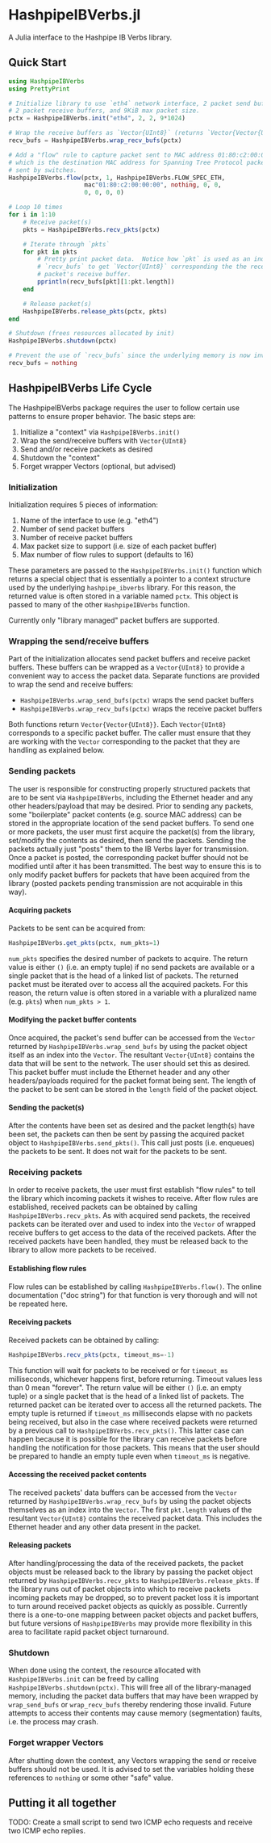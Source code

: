 # HashpipeIBVerbs.jl

A Julia interface to the Hashpipe IB Verbs library.

## Quick Start

```julia
using HashpipeIBVerbs
using PrettyPrint

# Initialize library to use `eth4` network interface, 2 packet send buffers,
# 2 packet receive buffers, and 9KiB max packet size.
pctx = HashpipeIBVerbs.init("eth4", 2, 2, 9*1024)

# Wrap the receive buffers as `Vector{UInt8}` (returns `Vector{Vector{UInt8}`)
recv_bufs = HashpipeIBVerbs.wrap_recv_bufs(pctx)

# Add a "flow" rule to capture packet sent to MAC address 01:80:c2:00:00:00
# which is the destination MAC address for Spanning Tree Protocol packets often
# sent by switches.
HashpipeIBVerbs.flow(pctx, 1, HashpipeIBVerbs.FLOW_SPEC_ETH,
                     mac"01:80:c2:00:00:00", nothing, 0, 0,
                     0, 0, 0, 0)

# Loop 10 times
for i in 1:10
    # Receive packet(s)
    pkts = HashpipeIBVerbs.recv_pkts(pctx)

    # Iterate through `pkts`
    for pkt in pkts
        # Pretty print packet data.  Notice how `pkt` is used as an index into
        # `recv_bufs` to get `Vector{UInt8}` corresponding the the received
        # packet's receive buffer.
        pprintln(recv_bufs[pkt][1:pkt.length])
    end

    # Release packet(s)
    HashpipeIBVerbs.release_pkts(pctx, pkts)
end

# Shutdown (frees resources allocated by init)
HashpipeIBVerbs.shutdown(pctx)

# Prevent the use of `recv_bufs` since the underlying memory is now invalid.
recv_bufs = nothing
```

## HashpipeIBVerbs Life Cycle

The HashpipeIBVerbs package requires the user to follow certain use patterns to
ensure proper behavior.  The basic steps are:

1. Initialize a "context" via `HashpipeIBVerbs.init()`
2. Wrap the send/receive buffers with `Vector{UInt8}`
3. Send and/or receive packets as desired
4. Shutdown the "context"
5. Forget wrapper Vectors (optional, but advised)

### Initialization

Initialization requires 5 pieces of information:

1. Name of the interface to use (e.g. "eth4")
2. Number of send packet buffers
3. Number of receive packet buffers
4. Max packet size to support (i.e. size of each packet buffer)
5. Max number of flow rules to support (defaults to 16)

These parameters are passed to the `HashpipeIBVerbs.init()` function which
returns a special object that is essentially a pointer to a context structure
used by the underlying `hashpipe_ibverbs` library.  For this reason, the
returned value is often stored in a variable named `pctx`.  This object is
passed to many of the other `HashpipeIBVerbs` function.

Currently only "library managed" packet buffers are supported.

### Wrapping the send/receive buffers

Part of the initialization allocates send packet buffers and receive packet
buffers.  These buffers can be wrapped as a `Vector{UInt8}` to provide a
convenient way to access the packet data.  Separate functions are provided to
wrap the send and receive buffers:

- `HashpipeIBVerbs.wrap_send_bufs(pctx)` wraps the send packet buffers
- `HashpipeIBVerbs.wrap_recv_bufs(pctx)` wraps the receive packet buffers

Both functions return `Vector{Vector{UInt8}}`.  Each `Vector{UInt8}`
corresponds to a specific packet buffer.  The caller must ensure that they are
working with the `Vector` corresponding to the packet that they are handling as
explained below.

### Sending packets

The user is responsible for constructing properly structured packets that are
to be sent via `HashpipeIBVerbs`, including the Ethernet header and any other
headers/payload that may be desired.  Prior to sending any packets, some
"boilerplate" packet contents (e.g. source MAC address) can be stored in the
appropriate location of the send packet buffers.  To send one or more packets,
the user must first acquire the packet(s) from the library, set/modify the
contents as desired, then send the packets.  Sending the packets actually just
"posts" them to the IB Verbs layer for transmission.  Once a packet is posted,
the corresponding packet buffer should not be modified until after it has been
transmitted.  The best way to ensure this is to only modify packet buffers for
packets that have been acquired from the library (posted packets pending
transmission are not acquirable in this way).

#### Acquiring packets

Packets to be sent can be acquired from:

```julia
HashpipeIBVerbs.get_pkts(pctx, num_pkts=1)
```

`num_pkts` specifies the desired number of packets to acquire.  The return
value is either `()` (i.e. an empty tuple) if no send packets are available or
a single packet that is the head of a linked list of packets.  The returned
packet must be iterated over to access all the acquired packets.  For this
reason, the return value is often stored in a variable with a pluralized name
(e.g. `pkts`) when `num_pkts > 1`.

#### Modifying the packet buffer contents

Once acquired, the packet's send buffer can be accessed from the `Vector`
returned by `HashpipeIBVerbs.wrap_send_bufs` by using the packet object itself
as an index into the `Vector`.  The resultant `Vector{UInt8}` contains the data
that will be sent to the network.  The user should set this as desired.  This
packet buffer must include the Ethernet header and any other headers/payloads
required for the packet format being sent.  The length of the packet to be sent
can be stored in the `length` field of the packet object.

#### Sending the packet(s)

After the contents have been set as desired and the packet length(s) have been
set, the packets can then be sent by passing the acquired packet object to
`HashpipeIBVerbs.send_pkts()`.  This call just posts (i.e. enqueues) the
packets to be sent.  It does not wait for the packets to be sent.

### Receiving packets

In order to receive packets, the user must first establish "flow rules" to tell
the library which incoming packets it wishes to receive.  After flow rules are
established, received packets can be obtained by calling
`HashpipeIBVerbs.recv_pkts`.  As with acquired send packets, the received
packets can be iterated over and used to index into the `Vector` of wrapped
receive buffers to get access to the data of the received packets.  After the
received packets have been handled, they must be released back to the library
to allow more packets to be received.

#### Establishing flow rules
Flow rules can be established by calling `HashpipeIBVerbs.flow()`.  The online
documentation ("doc string") for that function is very thorough and will not be
repeated here.

#### Receiving packets

Received packets can be obtained by calling:

```julia
HashpipeIBVerbs.recv_pkts(pctx, timeout_ms=-1)
```

This function will wait for packets to be received or for `timeout_ms`
milliseconds, whichever happens first, before returning.  Timeout values less
than 0 mean "forever".  The return value will be either `()` (i.e. an empty
tuple) or a single packet that is the head of a linked list of packets.  The
returned packet can be iterated over to access all the returned packets.  The
empty tuple is returned if `timeout_ms` milliseconds elapse with no packets
being received, but also in the case where received packets were returned by a
previous call to `HashpipeIBVerbs.recv_pkts()`.  This latter case can happen
because it is possible for the library can receive packets before handling the
notification for those packets.  This means that the user should be prepared to
handle an empty tuple even when `timeout_ms` is negative.

#### Accessing the received packet contents

The received packets' data buffers can be accessed from the `Vector` returned by
`HashpipeIBVerbs.wrap_recv_bufs` by using the packet objects themselves as an
index into the `Vector`.  The first `pkt.length` values of the resultant
`Vector{UInt8}` contains the received packet data.  This includes the Ethernet
header and any other data present in the packet.

#### Releasing packets

After handling/processing the data of the received packets, the packet objects
must be released back to the library by passing the packet object returned by
`HashpipeIBVerbs.recv_pkts` to `HashpipeIBVerbs.release_pkts`.  If the library
runs out of packet objects into which to receive packets incoming packets may
be dropped, so to prevent packet loss it is important to turn around received
packet objects as quickly as possible.  Currently there is a one-to-one mapping
between packet objects and packet buffers, but future versions of
`HashpipeIBVerbs` may provide more flexibility in this area to facilitate rapid
packet object turnaround.

### Shutdown

When done using the context, the resource allocated with `HashpipeIBVerbs.init`
can be freed by calling `HashpipeIBVerbs.shutdown(pctx)`.  This will free all
of the library-managed memory, including the packet data buffers that may have
been wrapped by `wrap_send_bufs` or `wrap_recv_bufs` thereby rendering those
invalid.  Future attempts to access their contents may cause memory
(segmentation) faults, i.e. the process may crash.

### Forget wrapper Vectors

After shutting down the context, any Vectors wrapping the send or receive
buffers should not be used.  It is advised to set the variables holding these
references to `nothing` or some other "safe" value.

## Putting it all together

TODO: Create a small script to send two ICMP echo requests and receive two ICMP echo replies.
